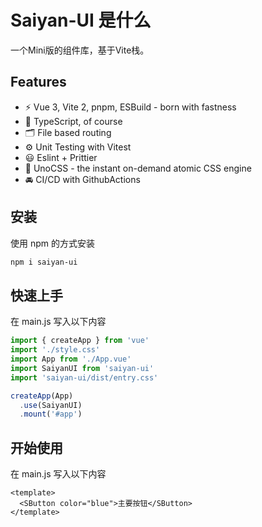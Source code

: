 # Saiyan-UI 是什么
一个Mini版的组件库，基于Vite栈。
## Features

- ⚡️ Vue 3, Vite 2, pnpm, ESBuild - born with fastness
- 🦾 TypeScript, of course
- 🗂 File based routing
- ⚙️ Unit Testing with Vitest
- 😃 Eslint + Prittier
- 🎨 UnoCSS - the instant on-demand atomic CSS engine
- 🚘 CI/CD with GithubActions


## 安装
使用 npm 的方式安装
```bash
npm i saiyan-ui
```

## 快速上手
在 main.js 写入以下内容

```js
import { createApp } from 'vue'
import './style.css'
import App from './App.vue'
import SaiyanUI from 'saiyan-ui'
import 'saiyan-ui/dist/entry.css'

createApp(App)
  .use(SaiyanUI)
  .mount('#app')


```
## 开始使用
在 main.js 写入以下内容

```vue
<template>
  <SButton color="blue">主要按钮</SButton>
</template>

```
